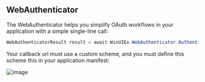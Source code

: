 ## WebAuthenticator

The WebAuthenticator helps you simplify OAuth workflows in your application with a simple single-line call:

```cs
WebAuthenticatorResult result = await WinUIEx.WebAuthenticator.AuthenticateAsync(authorizeUrl, callbackUrl);
```

Your callback url must use a custom scheme, and you must define this scheme this in your application manifest:

![image](https://user-images.githubusercontent.com/1378165/166501267-1da07930-ab4d-431e-87cf-a7b183cc3c87.png)


